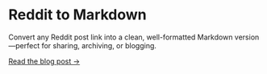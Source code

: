 # Reddit to Markdown

Convert any Reddit post link into a clean, well-formatted Markdown version—perfect for sharing, archiving, or blogging.

[Read the blog post →](https://aunchers.github.io/site/blog/reddit-to-markdown/)
